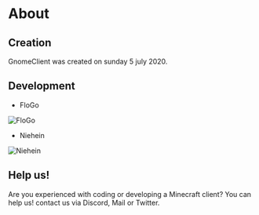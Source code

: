 # About
## Creation
GnomeClient was created on sunday 5 july 2020.

## Development

- FloGo

![FloGo](https://avatars2.githubusercontent.com/u/59965542?s=400&u=5c42c1838c02751a3da6fb11f9096ea17f2be6a3&v=4g)
- Niehein 

![Niehein](https://cdn.discordapp.com/attachments/615446805190017045/753175647576129587/128x128white.png)

## Help us!

Are you experienced with coding or developing a Minecraft client? You can help us! contact us via Discord, Mail or Twitter.

